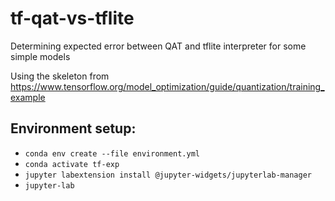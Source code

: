 # tf-qat-vs-tflite
Determining expected error between QAT and tflite interpreter for some simple models

Using the skeleton from https://www.tensorflow.org/model_optimization/guide/quantization/training_example

## Environment setup:
- `conda env create --file environment.yml`
- `conda activate tf-exp`
- `jupyter labextension install @jupyter-widgets/jupyterlab-manager`
- `jupyter-lab`
